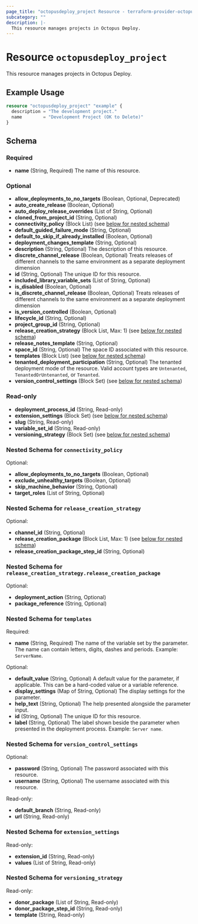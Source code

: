```yaml
---
page_title: "octopusdeploy_project Resource - terraform-provider-octopusdeploy"
subcategory: ""
description: |-
  This resource manages projects in Octopus Deploy.
---
```


# Resource `octopusdeploy_project`

This resource manages projects in Octopus Deploy.

## Example Usage

```terraform
resource "octopusdeploy_project" "example" {
  description = "The development project."
  name        = "Development Project (OK to Delete)"
}
```

## Schema

### Required

- **name** (String, Required) The name of this resource.

### Optional

- **allow_deployments_to_no_targets** (Boolean, Optional, Deprecated)
- **auto_create_release** (Boolean, Optional)
- **auto_deploy_release_overrides** (List of String, Optional)
- **cloned_from_project_id** (String, Optional)
- **connectivity_policy** (Block List) (see [below for nested schema](#nestedblock--connectivity_policy))
- **default_guided_failure_mode** (String, Optional)
- **default_to_skip_if_already_installed** (Boolean, Optional)
- **deployment_changes_template** (String, Optional)
- **description** (String, Optional) The description of this resource.
- **discrete_channel_release** (Boolean, Optional) Treats releases of different channels to the same environment as a separate deployment dimension
- **id** (String, Optional) The unique ID for this resource.
- **included_library_variable_sets** (List of String, Optional)
- **is_disabled** (Boolean, Optional)
- **is_discrete_channel_release** (Boolean, Optional) Treats releases of different channels to the same environment as a separate deployment dimension
- **is_version_controlled** (Boolean, Optional)
- **lifecycle_id** (String, Optional)
- **project_group_id** (String, Optional)
- **release_creation_strategy** (Block List, Max: 1) (see [below for nested schema](#nestedblock--release_creation_strategy))
- **release_notes_template** (String, Optional)
- **space_id** (String, Optional) The space ID associated with this resource.
- **templates** (Block List) (see [below for nested schema](#nestedblock--templates))
- **tenanted_deployment_participation** (String, Optional) The tenanted deployment mode of the resource. Valid account types are `Untenanted`, `TenantedOrUntenanted`, or `Tenanted`.
- **version_control_settings** (Block Set) (see [below for nested schema](#nestedblock--version_control_settings))

### Read-only

- **deployment_process_id** (String, Read-only)
- **extension_settings** (Block Set) (see [below for nested schema](#nestedblock--extension_settings))
- **slug** (String, Read-only)
- **variable_set_id** (String, Read-only)
- **versioning_strategy** (Block Set) (see [below for nested schema](#nestedblock--versioning_strategy))

<a id="nestedblock--connectivity_policy"></a>
### Nested Schema for `connectivity_policy`

Optional:

- **allow_deployments_to_no_targets** (Boolean, Optional)
- **exclude_unhealthy_targets** (Boolean, Optional)
- **skip_machine_behavior** (String, Optional)
- **target_roles** (List of String, Optional)


<a id="nestedblock--release_creation_strategy"></a>
### Nested Schema for `release_creation_strategy`

Optional:

- **channel_id** (String, Optional)
- **release_creation_package** (Block List, Max: 1) (see [below for nested schema](#nestedblock--release_creation_strategy--release_creation_package))
- **release_creation_package_step_id** (String, Optional)

<a id="nestedblock--release_creation_strategy--release_creation_package"></a>
### Nested Schema for `release_creation_strategy.release_creation_package`

Optional:

- **deployment_action** (String, Optional)
- **package_reference** (String, Optional)



<a id="nestedblock--templates"></a>
### Nested Schema for `templates`

Required:

- **name** (String, Required) The name of the variable set by the parameter. The name can contain letters, digits, dashes and periods. Example: `ServerName`.

Optional:

- **default_value** (String, Optional) A default value for the parameter, if applicable. This can be a hard-coded value or a variable reference.
- **display_settings** (Map of String, Optional) The display settings for the parameter.
- **help_text** (String, Optional) The help presented alongside the parameter input.
- **id** (String, Optional) The unique ID for this resource.
- **label** (String, Optional) The label shown beside the parameter when presented in the deployment process. Example: `Server name`.


<a id="nestedblock--version_control_settings"></a>
### Nested Schema for `version_control_settings`

Optional:

- **password** (String, Optional) The password associated with this resource.
- **username** (String, Optional) The username associated with this resource.

Read-only:

- **default_branch** (String, Read-only)
- **url** (String, Read-only)


<a id="nestedblock--extension_settings"></a>
### Nested Schema for `extension_settings`

Read-only:

- **extension_id** (String, Read-only)
- **values** (List of String, Read-only)


<a id="nestedblock--versioning_strategy"></a>
### Nested Schema for `versioning_strategy`

Read-only:

- **donor_package** (List of String, Read-only)
- **donor_package_step_id** (String, Read-only)
- **template** (String, Read-only)


